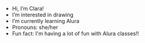 -  Hi, I’m Clara!
- I’m interested in drawing
- I’m currently learning Alura
- Pronouns: she/her
- Fun fact: I'm having a lot of fun with Alura classes!!

<!---
ClaralovesTord/ClaralovesTord is a ✨ special ✨ repository because its `README.md` (this file) appears on your GitHub profile.
You can click the Preview link to take a look at your changes.
--->
